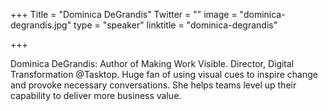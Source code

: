 +++
Title = "Dominica DeGrandis"
Twitter = ""
image = "dominica-degrandis.jpg"
type = "speaker"
linktitle = "dominica-degrandis"

+++

Dominica DeGrandis: Author of Making Work Visible. Director, Digital Transformation @Tasktop. Huge fan of using visual cues to inspire change and provoke necessary conversations. She helps teams level up their capability to deliver more business value.

